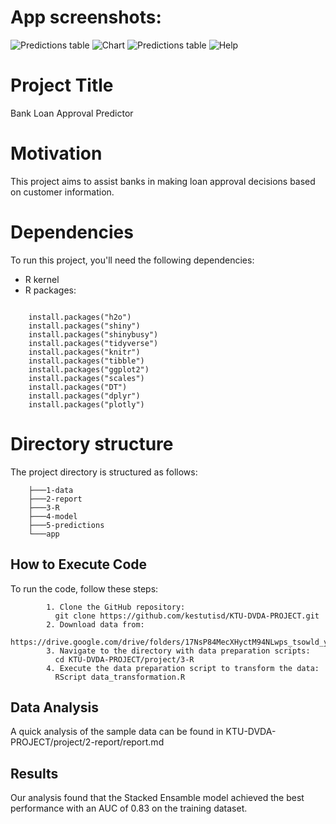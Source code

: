 # App screenshots:
![Predictions table](https://github.com/EMitkus/KTU-DVDA-PROJECT/assets/154337829/5f8cb5b9-6135-434b-9baf-eef1ee85f381)
![Chart](https://github.com/EMitkus/KTU-DVDA-PROJECT/assets/154337829/84e6ff0d-835c-429b-8d71-39524f6c7760)
![Predictions table](https://github.com/EMitkus/KTU-DVDA-PROJECT/assets/154337829/f9826376-5637-4c47-83fe-51155c6f3a1c)
![Help](https://github.com/EMitkus/KTU-DVDA-PROJECT/assets/154337829/30ff2fba-3624-4af1-ac04-9be6d1fc16ae)

# Project Title

Bank Loan Approval Predictor

# Motivation

This project aims to assist banks in making loan approval decisions based on customer information.

# Dependencies

To run this project, you'll need the following dependencies:

-   R kernel
-   R packages:

```         

    install.packages("h2o")
    install.packages("shiny")
    install.packages("shinybusy")
    install.packages("tidyverse")
    install.packages("knitr")
    install.packages("tibble")
    install.packages("ggplot2")
    install.packages("scales")
    install.packages("DT")
    install.packages("dplyr")
    install.packages("plotly")

```

# Directory structure

The project directory is structured as follows:
```         
    ├───1-data
    ├───2-report
    ├───3-R
    ├───4-model
    ├───5-predictions
    └───app
```


## How to Execute Code

To run the code, follow these steps:

```         
        1. Clone the GitHub repository:
          git clone https://github.com/kestutisd/KTU-DVDA-PROJECT.git
        2. Download data from:
          https://drive.google.com/drive/folders/17NsP84MecXHyctM94NLwps_tsowld_y8
        3. Navigate to the directory with data preparation scripts:
          cd KTU-DVDA-PROJECT/project/3-R
        4. Execute the data preparation script to transform the data:
          RScript data_transformation.R
```
## Data Analysis

A quick analysis of the sample data can be found in KTU-DVDA-PROJECT/project/2-report/report.md

## Results

Our analysis found that the Stacked Ensamble model achieved the best performance with an AUC of 0.83 on the training dataset.
